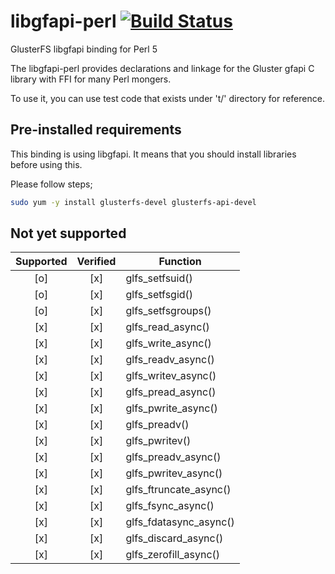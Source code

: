 # libgfapi-perl [![Build Status](https://travis-ci.org/potatogim/libgfapi-perl.svg?branch=master)](https://travis-ci.org/potatogim/libgfapi-perl)

GlusterFS libgfapi binding for Perl 5

The libgfapi-perl provides declarations and linkage for the Gluster gfapi C library with FFI for many Perl mongers.

To use it, you can use test code that exists under 't/' directory for reference.

## Pre-installed requirements

This binding is using libgfapi. It means that you should install libraries before using this.


Please follow steps;
```sh
sudo yum -y install glusterfs-devel glusterfs-api-devel
```

## Not yet supported

| Supported | Verified | Function |
|:---------:|:--------:| -------- |
| [o] | [x] | glfs_setfsuid() |
| [o] | [x] | glfs_setfsgid() |
| [o] | [x] | glfs_setfsgroups() |
| [x] | [x] | glfs_read_async() |
| [x] | [x] | glfs_write_async() |
| [x] | [x] | glfs_readv_async() |
| [x] | [x] | glfs_writev_async() |
| [x] | [x] | glfs_pread_async() |
| [x] | [x] | glfs_pwrite_async() |
| [x] | [x] | glfs_preadv() |
| [x] | [x] | glfs_pwritev() |
| [x] | [x] | glfs_preadv_async() |
| [x] | [x] | glfs_pwritev_async() |
| [x] | [x] | glfs_ftruncate_async() |
| [x] | [x] | glfs_fsync_async() |
| [x] | [x] | glfs_fdatasync_async() |
| [x] | [x] | glfs_discard_async() |
| [x] | [x] | glfs_zerofill_async() |

